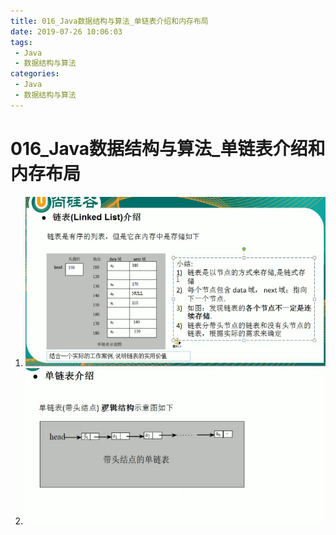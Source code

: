 ```yaml
---
title: 016_Java数据结构与算法_单链表介绍和内存布局
date: 2019-07-26 10:06:03
tags: 
 - Java
 - 数据结构与算法
categories:
 - Java
 - 数据结构与算法
---
```


# 016_Java数据结构与算法_单链表介绍和内存布局

1. ![单链表介绍](https://raw.githubusercontent.com/tomxwd/ImageHosting/master/blog/%E6%95%B0%E6%8D%AE%E7%BB%93%E6%9E%84/016%E5%8D%95%E9%93%BE%E8%A1%A8%E4%BB%8B%E7%BB%8D.png)
2. ![单链表内存布局](https://raw.githubusercontent.com/tomxwd/ImageHosting/master/blog/%E6%95%B0%E6%8D%AE%E7%BB%93%E6%9E%84/016%E5%8D%95%E9%93%BE%E8%A1%A8%E5%86%85%E5%AD%98%E5%B8%83%E5%B1%80.png)

